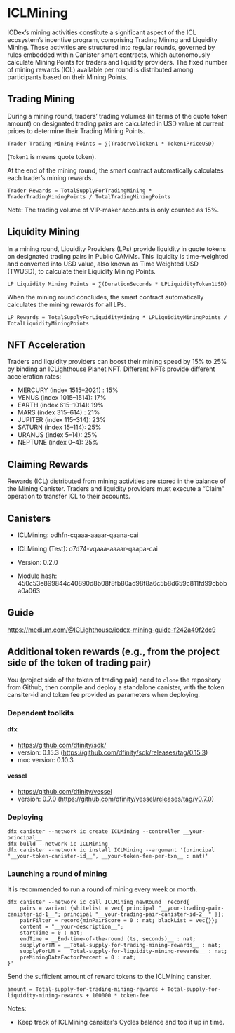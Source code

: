 # ICLMining

ICDex’s mining activities constitute a significant aspect of the ICL ecosystem’s incentive program, comprising Trading Mining and Liquidity Mining. These activities are structured into regular rounds, governed by rules embedded within Canister smart contracts, which autonomously calculate Mining Points for traders and liquidity providers. The fixed number of mining rewards (ICL) available per round is distributed among participants based on their Mining Points.

## Trading Mining

During a mining round, traders’ trading volumes (in terms of the quote token amount) on designated trading pairs are calculated in USD value at current prices to determine their Trading Mining Points.

    Trader Trading Mining Points = ∑(TraderVolToken1 * Token1PriceUSD)

(`Token1` is means quote token).

At the end of the mining round, the smart contract automatically calculates each trader’s mining rewards.

    Trader Rewards = TotalSupplyForTradingMining * TraderTradingMiningPoints / TotalTradingMiningPoints

Note: The trading volume of VIP-maker accounts is only counted as 15%.

## Liquidity Mining

In a mining round, Liquidity Providers (LPs) provide liquidity in quote tokens on designated trading pairs in Public OAMMs. This liquidity is time-weighted and converted into USD value, also known as Time Weighted USD (TWUSD), to calculate their Liquidity Mining Points.

    LP Liquidity Mining Points = ∑(DurationSeconds * LPLiquidityToken1USD)

When the mining round concludes, the smart contract automatically calculates the mining rewards for all LPs.

    LP Rewards = TotalSupplyForLiquidityMining * LPLiquidityMiningPoints / TotalLiquidityMiningPoints

## NFT Acceleration

Traders and liquidity providers can boost their mining speed by 15% to 25% by binding an ICLighthouse Planet NFT. Different NFTs provide different acceleration rates:

* MERCURY (index 1515–2021) : 15%
* VENUS (index 1015–1514): 17%
* EARTH (index 615–1014): 19%
* MARS (index 315–614) : 21%
* JUPITER (index 115–314): 23%
* SATURN (index 15–114): 25%
* URANUS (index 5–14): 25%
* NEPTUNE (index 0–4): 25%

## Claiming Rewards
Rewards (ICL) distributed from mining activities are stored in the balance of the Mining Canister. Traders and liquidity providers must execute a “Claim” operation to transfer ICL to their accounts.

## Canisters

- ICLMining:  odhfn-cqaaa-aaaar-qaana-cai
- ICLMining (Test): o7d74-vqaaa-aaaar-qaapa-cai

- Version: 0.2.0
- Module hash: 450c53e899844c40890d8b08f8fb80ad98f8a6c5b8d659c811fd99cbbba0a063

## Guide

https://medium.com/@ICLighthouse/icdex-mining-guide-f242a49f2dc9

## Additional token rewards (e.g., from the project side of the token of trading pair)

You (project side of the token of trading pair) need to `clone` the repository from Github, then compile and deploy a standalone canister, with the token cansiter-id and token fee provided as parameters when deploying.

### Dependent toolkits

#### dfx
- https://github.com/dfinity/sdk/
- version: 0.15.3 (https://github.com/dfinity/sdk/releases/tag/0.15.3)
- moc version: 0.10.3

#### vessel
- https://github.com/dfinity/vessel
- version: 0.7.0 (https://github.com/dfinity/vessel/releases/tag/v0.7.0)


### Deploying

```
dfx canister --network ic create ICLMining --controller __your-principal__
dfx build --network ic ICLMining
dfx canister --network ic install ICLMining --argument '(principal "__your-token-canister-id__", __your-token-fee-per-txn__ : nat)'
```

### Launching a round of mining

It is recommended to run a round of mining every week or month.

```
dfx canister --network ic call ICLMining newRound 'record{ 
    pairs = variant {whitelist = vec{ principal "__your-trading-pair-canister-id-1__"; principal "__your-trading-pair-canister-id-2__" }}; 
    pairFilter = record{minPairScore = 0 : nat; blackList = vec{}}; 
    content = "__your-description__"; 
    startTime = 0 : nat; 
    endTime = __End-time-of-the-round (ts, seconds)__ : nat; 
    supplyForTM = __Total-supply-for-trading-mining-rewards__ : nat; 
    supplyForLM = __Total-supply-for-liquidity-mining-rewards__ : nat; 
    preMiningDataFactorPercent = 0 : nat; 
}'
```

Send the sufficient amount of reward tokens to the ICLMining cansiter.
```
amount = Total-supply-for-trading-mining-rewards + Total-supply-for-liquidity-mining-rewards + 100000 * token-fee
```

Notes:
- Keep track of ICLMining cansiter's Cycles balance and top it up in time.

